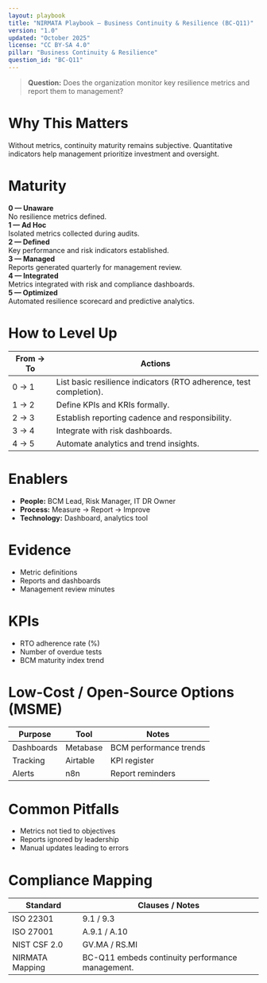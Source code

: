 ```yaml
---
layout: playbook
title: "NIRMATA Playbook — Business Continuity & Resilience (BC-Q11)"
version: "1.0"
updated: "October 2025"
license: "CC BY-SA 4.0"
pillar: "Business Continuity & Resilience"
question_id: "BC-Q11"
---
```


> **Question:** Does the organization monitor key resilience metrics and report them to management?

# Why This Matters
Without metrics, continuity maturity remains subjective. Quantitative indicators help management prioritize investment and oversight.

# Maturity
<div class="levels-grid">
  <div class="level level-0"><strong>0 — Unaware</strong><br>No resilience metrics defined.</div>
  <div class="level level-1"><strong>1 — Ad Hoc</strong><br>Isolated metrics collected during audits.</div>
  <div class="level level-2"><strong>2 — Defined</strong><br>Key performance and risk indicators established.</div>
  <div class="level level-3"><strong>3 — Managed</strong><br>Reports generated quarterly for management review.</div>
  <div class="level level-4"><strong>4 — Integrated</strong><br>Metrics integrated with risk and compliance dashboards.</div>
  <div class="level level-5"><strong>5 — Optimized</strong><br>Automated resilience scorecard and predictive analytics. </div>
</div>

# How to Level Up
| From → To | Actions |
|---|---|
| 0 → 1 |List basic resilience indicators (RTO adherence, test completion). |
| 1 → 2 |Define KPIs and KRIs formally. |
| 2 → 3 |Establish reporting cadence and responsibility. |
| 3 → 4 |Integrate with risk dashboards. |
| 4 → 5 |Automate analytics and trend insights. |

# Enablers
- **People:** BCM Lead, Risk Manager, IT DR Owner  
- **Process:** Measure → Report → Improve  
- **Technology:** Dashboard, analytics tool  

# Evidence
- Metric definitions  
- Reports and dashboards  
- Management review minutes  

# KPIs
- RTO adherence rate (%)  
- Number of overdue tests  
- BCM maturity index trend  

# Low-Cost / Open-Source Options (MSME)
| Purpose | Tool | Notes |
|---|---|---|
| Dashboards | Metabase | BCM performance trends |
| Tracking | Airtable | KPI register |
| Alerts | n8n | Report reminders |

# Common Pitfalls
- Metrics not tied to objectives  
- Reports ignored by leadership  
- Manual updates leading to errors  

# Compliance Mapping
| Standard | Clauses / Notes |
|---|---|
| ISO 22301 | 9.1 / 9.3 |
| ISO 27001 | A.9.1 / A.10 |
| NIST CSF 2.0 | GV.MA / RS.MI |
| NIRMATA Mapping | BC-Q11 embeds continuity performance management. |

